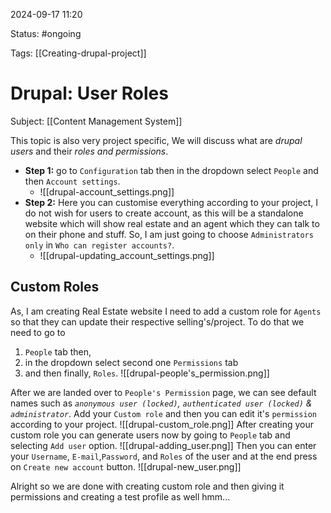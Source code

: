 2024-09-17 11:20

Status: #ongoing 

Tags: [[Creating-drupal-project]]

# Drupal: User Roles
Subject: [[Content Management System]]

This topic is also very project specific, We will discuss what are *drupal users* and their *roles and permissions*.

- **Step 1:** go to `Configuration` tab then in the dropdown select `People` and  then `Account settings`.
	- ![[drupal-account_settings.png]]
- **Step 2:** Here you can customise everything according to your project, I do not wish for users to create account, as this will be a standalone website which will show real estate and an agent which they can talk to on their phone and stuff. So, I am just going to choose `Administrators only` in `Who can register accounts?`.
	- ![[drupal-updating_account_settings.png]]

## Custom Roles
As, I am creating Real Estate website I need to add a custom role for `Agents` so that they can update their respective selling's/project. To do that we need to go to
1. `People` tab then,
2. in the dropdown select second one `Permissions` tab
3. and then finally, `Roles`.
![[drupal-people's_permission.png]]

After we are landed over to `People's Permission` page, we can see default names such as *`anonymous user (locked)`, `authenticated user (locked)` & `administrator`*. Add your `Custom role` and then you can edit it's `permission` according to your project.
![[drupal-custom_role.png]]
After creating your custom role you can generate users now by going to `People` tab and selecting `Add user` option.
![[drupal-adding_user.png]]
Then you can enter your `Username`, `E-mail`,`Password`, and `Roles` of the user and at the end press on `Create new account` button.
![[drupal-new_user.png]]

Alright so we are done with creating custom role and then giving it permissions and creating a test profile as well hmm...